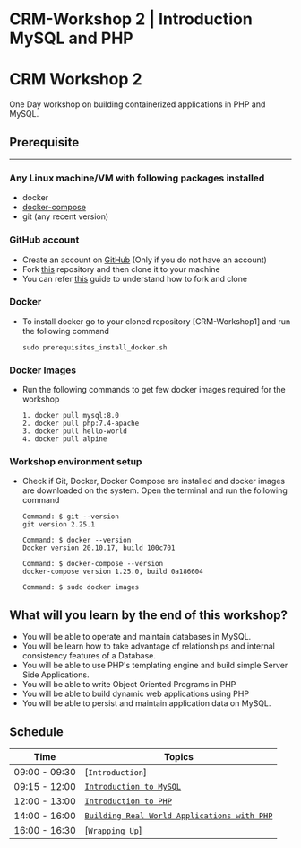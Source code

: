 # CRM-Workshop 2 | Introduction MySQL and PHP

# CRM Workshop 2

One Day workshop on building containerized applications in PHP and MySQL.

## Prerequisite
---
### Any Linux machine/VM with following packages installed

- docker
- [docker-compose](https://docs.docker.com/compose/install/)
- git (any recent version)

### GitHub account
- Create an account on [GitHub](https://github.com/join) (Only if you do not have an account)
- Fork [this](https://github.com/UniCourt/CRM-Workshop1) repository and then clone it to your machine
- You can refer [this](https://docs.github.com/en/get-started/quickstart/fork-a-repo) guide to understand how to fork and clone



### Docker
- To install docker go to your cloned repository [CRM-Workshop1] and run the following command

    ``` sudo prerequisites_install_docker.sh ```

### Docker Images
- Run the following commands to get few docker images required for the workshop
    ```
    1. docker pull mysql:8.0
    2. docker pull php:7.4-apache
    3. docker pull hello-world
    4. docker pull alpine
    ```

### Workshop environment setup 
 - Check if Git, Docker, Docker Compose are installed and docker images are downloaded on the system. Open the terminal and run the following command

   ```
   Command: $ git --version
   git version 2.25.1

   Command: $ docker --version
   Docker version 20.10.17, build 100c701

   Command: $ docker-compose --version
   docker-compose version 1.25.0, build 0a186604

   Command: $ sudo docker images
   ```
## What will you learn by the end of this workshop?

- You will be able to operate and maintain databases in MySQL.
- You will be learn how to take advantage of relationships and internal consistency features of a Database.
- You will be able to use PHP's templating engine and build simple Server Side Applications.
- You will be able to write Object Oriented Programs in PHP
- You will be able to build dynamic web applications using PHP
- You will be able to persist and maintain application data on MySQL.
## Schedule
| Time            | Topics
|-----------------|-------
| 09:00 - 09:30   |  [`Introduction`]
| 09:15 - 12:00   |  [`Introduction to MySQL`](1.MySQL/1_create_table_with_contraints.md)
| 12:00 - 13:00   |  [`Introduction to PHP`](2_php/1_introducing_php.md)
| 14:00 - 16:00   |  [`Building Real World Applications with PHP`](2_php/6_httpd.md)
| 16:00 - 16:30   |  [`Wrapping Up`]
